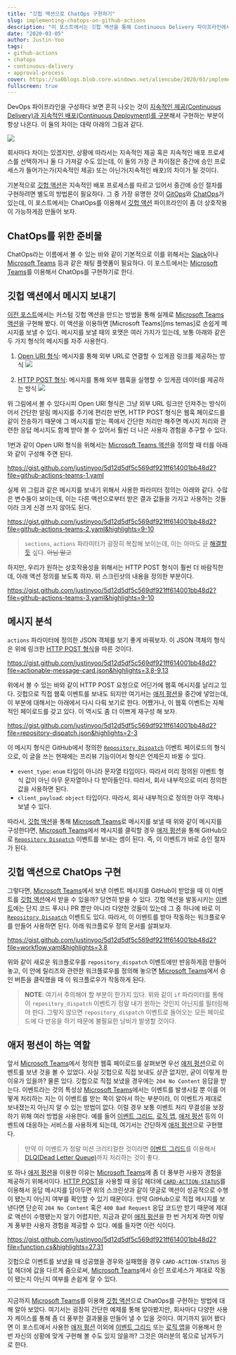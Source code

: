 ```yaml
---
title: "깃헙 액션으로 ChatOps 구현하기"
slug: implementing-chatops-on-github-actions
description: "이 포스트에서는 깃헙 액션을 통해 Continuous Delivery 파이프라인에서 승인 프로세스를 추가하는 방법에 대해 논의합니다."
date: "2020-03-05"
author: Justin-Yoo
tags:
- github-actions
- chatops
- continuous-delivery
- approval-process
cover: https://sa0blogs.blob.core.windows.net/aliencube/2020/03/implementing-chatops-with-github-actions-00.png
fullscreen: true
---
```


DevOps 파이프라인을 구성하다 보면 흔히 나오는 것이 [지속적인 제공(Continuous Delivery)과 지속적인 배포(Continuous Deployment)를 구분][ci cd]해서 구현하는 부분이 항상 나온다. 이 둘의 차이는 대략 아래의 그림과 같다.

![][image-01]

회사마다 차이는 있겠지만, 상황에 따라서는 지속적인 제공 혹은 지속적인 배포 프로세스를 선택하거나 둘 다 가져갈 수도 있는데, 이 둘의 가장 큰 차이점은 중간에 승인 프로세스가 들어가는가(지속적인 제공) 또는 아닌가(지속적인 배포)의 차이가 될 것이다.

기본적으로 [깃헙 액션][gh actions]은 지속적인 배포 프로세스를 따르고 있어서 중간에 승인 절차를 구현하려면 별도의 방법론이 필요하다. 그 중 가장 유명한 것이 [GitOps][gitops]와 [ChatOps][chatops]가 있는데, 이 포스트에서는 ChatOps를 이용해서 [깃헙 액션][gh actions] 파이프라인이 좀 더 상호작용이 가능하게끔 만들어 보자.


## ChatOps를 위한 준비물 ##

ChatOps라는 이름에서 볼 수 있는 바와 같이 기본적으로 이를 위해서는 [Slack][slack]이나 [Microsoft Teams][ms teams] 등과 같은 채팅 플랫폼이 필요하다. 이 포스트에서는 [Microsoft Teams][ms teams]를 이용해서 ChatOps를 구현하기로 한다.


## 깃헙 액션에서 메시지 보내기 ##

[이전 포스트][prev post]에서는 커스텀 깃헙 액션을 만드는 방법을 통해 실제로 [Microsoft Teams 액션][gh actions teams marketplace]을 구현해 봤다. 이 액션을 이용하면 [Microsoft Teams][ms temas]로 손쉽게 메시지를 보낼 수 있다. 메시지를 보낼 때의 포맷은 여러 가지가 있는데, 보통 아래와 같은 두 가지 형식의 메시지를 자주 사용한다.

1. [Open URI 형식][ms teams openuri action]: 메시지를 통해 외부 URL로 연결할 수 있게끔 링크를 제공하는 방식
  ![][image-02]

2. [HTTP POST 형식][ms teams httppost action]: 메시지를 통해 외부 웹훅을 실행할 수 있게끔 데이터를 제공하는 방식
  ![][image-03]

위 그림에서 볼 수 있다시피 Open URI 형식은 그냥 외부 URL 링크만 던져주는 방식이어서 간단한 알림 메시지를 주기에 편리한 반면, HTTP POST 형식은 웹훅 페이로드를 같이 전송하기 때문에 그 메시지를 받는 쪽에서 간단한 처리만 해주면 메시지 처리와 관련한 응답 메시지도 함께 받아 볼 수 있어서 훨씬 더 나은 사용자 경험을 추구할 수 있다.

1번과 같이 Open URI 형식을 위해서는 [Microsoft Teams 액션][gh actions teams marketplace]을 정의할 때 터를 아래와 같이 구성해 주면 된다.

https://gist.github.com/justinyoo/5d12d5df5c569df921ff614001bb48d2?file=github-actions-teams-1.yaml

실제 위 그림과 같은 메시지를 보내기 위해서 사용한 파라미터 정의는 아래와 같다. 수많은 변수들이 보이는데, 이는 다른 액션으로부터 받은 결과 값들을 가지고 사용하는 것들이라 크게 신경 쓰지 않아도 된다.

https://gist.github.com/justinyoo/5d12d5df5c569df921ff614001bb48d2?file=github-actions-teams-2.yaml&highlights=9-10

> `sections`, `actions` 파라미터가 굉장히 복잡해 보이는데, 이는 아마도 곧 [해결할 듯][gh issue] 싶다. <strike>아님 말고</strike>

하지만, 우리가 원하는 상호작용성을 위해서는 HTTP POST 형식이 훨씬 더 바람직한데, 아래 액션 정의를 보도록 하자. 위 스크린샷의 내용을 정의한 부분이다.

https://gist.github.com/justinyoo/5d12d5df5c569df921ff614001bb48d2?file=github-actions-teams-3.yaml&highlights=9-10


## 메시지 분석 ##

`actions` 파라미터에 정의한 JSON 객체를 보기 좋게 바꿔보자. 이 JSON 객체의 형식은 위에 링크한 [HTTP POST 형식][ms teams httppost action]을 따른 것이다.

https://gist.github.com/justinyoo/5d12d5df5c569df921ff614001bb48d2?file=actionable-message-card.json&highlights=3,8-9,13

위에서 볼 수 있는 바와 같이 HTTP POST 요청으로 어딘가에 웹훅 메시지를 날리고 있다. 깃헙으로 직접 웹훅 이벤트를 보내도 되지만 여기서는 [애저 펑션][az func]을 중간에 넣었는데, 이 부분에 대해서는 아래에서 다시 다뤄 보기로 한다. 어쨌거나, 이 웹훅 이벤트는 자체적인 페이로드를 갖고 있다. 이 역시도 좀 더 이쁘게 재구성 해 보자.

https://gist.github.com/justinyoo/5d12d5df5c569df921ff614001bb48d2?file=repository-dispatch.json&highlights=2-3

이 메시지 형식은 GitHub에서 정의한 [`Repository Dispatch`][gh events dispatch] 이벤트 페이로드의 형식으로, 이 글을 쓰는 현재에는 프리뷰 기능이어서 형식은 언제든지 바뀔 수 있다.

* `event_type`: `enum` 타입이 아니라 문자열 타입이다. 따라서 미리 정의된 이벤트 형식 값이 아닌 아무 문자열이나 다 받아들인다. 따라서, 회사 내부적으로 미리 정의한 값을 사용하면 된다.
* `client_payload`: `object` 타입이다. 따라서, 회사 내부적으로 정의한 아무 객체나 보낼 수 있다.

따라서, [깃헙 액션][gh actions]을 통해 [Microsoft Teams][ms teams]로 메시지를 보낼 때 위와 같이 메시지를 구성한다면, [Microsoft Teams][ms teams]에서 메시지를 클릭할 경우 [애저 펑션][az func]을 통해 GitHub으로 [`Repository Dispatch`][gh events dispatch] 이벤트를 보내는 셈이 된다. 즉, 이 이벤트가 바로 승인 절차가 된다.


## 깃헙 액션으로 ChatOps 구현 ##

그렇다면, [Microsoft Teams][ms teams]에서 보낸 이벤트 메시지를 GitHub이 받았을 때 이 이벤트를 [깃헙 액션][gh actions]에서 받을 수 있을까? 당연히 받을 수 있다. 깃헙 액션을 발동시키는 [이벤트][gh actions events]에는 단지 코드 푸시나 PR 뿐만 아니라 다양한 것들이 있는데 그 중 하나에 바로 이 [`Repository Dispatch`][gh actions events dispatch] 이벤트도 있다. 따라서, 이 이벤트를 받아 작동하는 워크플로우를 만들어 사용하면 된다. 아래 워크플로우 정의 문서를 살펴보자.

https://gist.github.com/justinyoo/5d12d5df5c569df921ff614001bb48d2?file=workflow.yaml&highlights=3,8

위와 같이 새로운 워크플로우를 `repository_dispatch` 이벤트에만 반응하게끔 만들어 놓고, 이 안에 릴리즈와 관련한 워크플로우를 정의해 놓으면 [Microsoft Teams][ms teams]에서 승인 버튼을 클릭했을 때 이 워크플로우가 작동하게 된다.

> **NOTE**: 여기서 주의해야 할 부분이 한가지 있다. 위와 같이 `if` 파라미터를 통해 이 `repository_dispatch` 이벤트가 정말 내가 원하는 것인지 아닌지를 필터링해야 한다. 그렇지 않으면 `repository_dispatch` 이벤트로 들어오는 모든 페이로드에 다 반응을 하기 때문에 불필요한 낭비가 발생할 것이다.


## 애저 펑션이 하는 역할 ##

앞서 [Microsoft Teams][ms teams]에서 정의한 웹훅 페이로드를 살펴보면 우선 [애저 펑션][az func]으로 이벤트를 보낸 것을 볼 수 있었다. 사실 깃헙으로 직접 보내도 상관 없지만, 굳이 이렇게 한 이유가 있을까? 물론 있다. 깃헙으로 직접 보냈을 경우에는 `204 No Content` 응답을 받는다. 이벤트라는 것의 특성상 [Microsoft Teams][ms teams]에서는 이벤트를 발생시킬 뿐 이를 어떻게 처리하는 지는 이 이벤트를 받는 쪽이 알아서 하는 부분이라, 이 이벤트가 제대로 보내졌는지 아닌지 알 수 있는 방법이 없다. 이럴 경우 보통 이벤트 처리 무결성을 보장하기 위해 여러 방법을 사용한다. 예를 들어 [이벤트 그리드][az eventg], [로직 앱][az logapp], [애저 펑션][az func] 등의 이벤트에 대응하는 서비스를 사용하게 되는데, 여기서는 간단하게 [애저 펑션][az func]으로 구현했다.

> 만약 이 이벤트가 정말 미션 크리티컬한 것이라면 [이벤트 그리드][az eventg]를 이용해서 [DLQ(Dead Letter Queue)][az eventg dlq]까지 처리하는 것이 좋다.

또 하나 [애저 펑션][az func]을 이용한 이유는 [Microsoft Teams][ms teams]에 좀 더 풍부한 사용자 경험을 제공하기 위해서이다. [HTTP POST][ms teams httppost action]을 사용할 때 응답 헤더에 [`CARD-ACTION-STATUS`][ms teams httppost action status]를 이용해서 응답 메시지를 담아두면 위의 스크린샷과 같이 댓글로 액션이 성공적으로 수행이 됐는지 아닌지 여부를 확인할 수 있기 때문이다. 만약 GitHub으로 직접 메시지를 보낸다면 단순히 `204 No Content` 혹은 `400 Bad Request` 응답 코드만 받기 때문에 제대로 액션이 수행됐는지 알기 어렵지만, 지금과 같이 [애저 펑션][az func]을 한 번 거치게 하면 이렇게 풍부한 사용자 경험을 제공할 수 있다. 예를 들자면 이런 식이다.

https://gist.github.com/justinyoo/5d12d5df5c569df921ff614001bb48d2?file=function.cs&highlights=27,31

깃헙으로 이벤트를 보냈을 때 성공했을 경우와 실패했을 경우 `CARD-ACTION-STATUS` 응답 헤더에 값을 다르게 줌으로써, [Microsoft Teams][ms teams]에서 승인 프로세스가 제대로 작동이 됐는지 아닌지 여부를 손쉽게 알 수 있다.

---

지금까지 [Microsoft Teams][ms teams]를 이용해 [깃헙 액션][gh actions]으로 ChatOps를 구현하는 방법에 대해 알아 보았다. 여기서는 굉장히 간단한 예제를 통해 알아봤지만, 회사마다 다양한 사용자 케이스를 통해 좀 더 풍부한 결과물을 만들어 낼 수 있을 것이다. 여기까지 읽어 봤다면 이 포스트에서 사용한 [애저 펑션][az func] 이외에 [이벤트 그리드][az eventg] 또는 [로직 앱][az logapp]을 이용해서 한 번 자신의 상황에 맞게 구현해 볼 수도 있지 않을까? 그것은 여러분의 몫으로 남겨두기로 한다.


[image-01]: https://sa0blogs.blob.core.windows.net/aliencube/2020/03/implementing-chatops-with-github-actions-01-ko.png
[image-02]: https://sa0blogs.blob.core.windows.net/aliencube/2020/03/implementing-chatops-with-github-actions-02.png
[image-03]: https://sa0blogs.blob.core.windows.net/aliencube/2020/03/implementing-chatops-with-github-actions-03.png

[ci cd]: https://www.redhat.com/ko/topics/devops/what-is-ci-cd
[gitops]: https://www.weave.works/technologies/gitops/
[chatops]: https://searchitoperations.techtarget.com/definition/ChatOps

[slack]: https://slack.com/

[ms teams]: https://products.office.com/ko-kr/microsoft-teams/group-chat-software?WT.mc_id=aliencubeorg-blog-juyoo
[ms teams openuri action]: https://docs.microsoft.com/ko-kr/outlook/actionable-messages/message-card-reference?WT.mc_id=aliencubeorg-blog-juyoo#openuri-action
[ms teams httppost action]: https://docs.microsoft.com/ko-kr/outlook/actionable-messages/message-card-reference?WT.mc_id=aliencubeorg-blog-juyoo#httppost-action
[ms teams httppost action status]: https://docs.microsoft.com/ko-kr/outlook/actionable-messages/message-card-reference?WT.mc_id=aliencubeorg-blog-juyoo#reporting-an-actions-execution-success-or-failure

[prev post]: https://blog.aliencube.org/ko/2020/02/19/building-custom-github-action-with-dotnet-core/

[gh actions]: https://github.com/features/actions
[gh actions teams marketplace]: https://github.com/marketplace/actions/microsoft-teams-generic
[gh actions teams repo]: https://github.com/aliencube/microsoft-teams-actions
[gh actions events]: https://help.github.com/en/actions/reference/events-that-trigger-workflows
[gh actions events dispatch]: https://help.github.com/en/actions/reference/events-that-trigger-workflows#external-events-repository_dispatch

[gh issue]: https://github.com/aliencube/microsoft-teams-actions/issues/4

[gh events dispatch]: https://developer.github.com/v3/repos/#create-a-repository-dispatch-event

[az eventg]: https://docs.microsoft.com/ko-kr/azure/event-grid/overview?WT.mc_id=aliencubeorg-blog-juyoo
[az eventg dlq]: https://docs.microsoft.com/ko-kr/azure/event-grid/manage-event-delivery?WT.mc_id=aliencubeorg-blog-juyoo

[az logapp]: https://docs.microsoft.com/ko-kr/azure/logic-apps/logic-apps-overview?WT.mc_id=aliencubeorg-blog-juyoo
[az func]: https://docs.microsoft.com/ko-kr/azure/azure-functions/functions-overview?WT.mc_id=aliencubeorg-blog-juyoo
